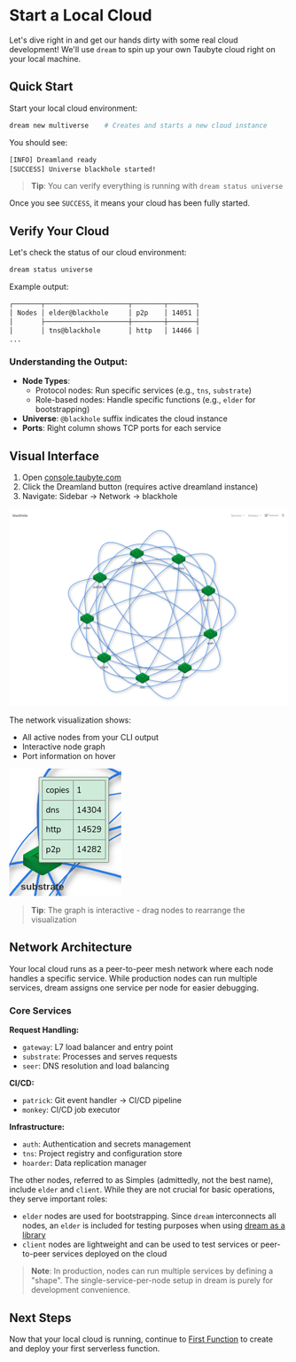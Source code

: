 # Start a Local Cloud

Let's dive right in and get our hands dirty with some real cloud development! We'll use `dream` to spin up your own Taubyte cloud right on your local machine.

## Quick Start

Start your local cloud environment:

```sh
dream new multiverse    # Creates and starts a new cloud instance
```

You should see:

```sh
[INFO] Dreamland ready
[SUCCESS] Universe blackhole started!
```

> **Tip**: You can verify everything is running with `dream status universe`

Once you see `SUCCESS`, it means your cloud has been fully started.

## Verify Your Cloud

Let's check the status of our cloud environment:

```sh
dream status universe
```

Example output:

```
┌───────┬─────────────────────┬────────┬───────┐
│ Nodes │ elder@blackhole     │ p2p    │ 14051 │
│       ├─────────────────────┼────────┼───────┤
│       │ tns@blackhole       │ http   │ 14466 │
...
```

### Understanding the Output:

- **Node Types**:
  - Protocol nodes: Run specific services (e.g., `tns`, `substrate`)
  - Role-based nodes: Handle specific functions (e.g., `elder` for bootstrapping)
- **Universe**: `@blackhole` suffix indicates the cloud instance
- **Ports**: Right column shows TCP ports for each service

## Visual Interface

1. Open [console.taubyte.com](https://console.taubyte.com)
2. Click the Dreamland button (requires active dreamland instance)
3. Navigate: Sidebar → Network → blackhole

![](../images/webconsole-dreamland-universe.png)

The network visualization shows:

- All active nodes from your CLI output
- Interactive node graph
- Port information on hover

![](../images/webconsole-dreamland-hover-node.png)

> **Tip**: The graph is interactive - drag nodes to rearrange the visualization

## Network Architecture

Your local cloud runs as a peer-to-peer mesh network where each node handles a specific service. While production nodes can run multiple services, dream assigns one service per node for easier debugging.

### Core Services

**Request Handling:**

- `gateway`: L7 load balancer and entry point
- `substrate`: Processes and serves requests
- `seer`: DNS resolution and load balancing

**CI/CD:**

- `patrick`: Git event handler → CI/CD pipeline
- `monkey`: CI/CD job executor

**Infrastructure:**

- `auth`: Authentication and secrets management
- `tns`: Project registry and configuration store
- `hoarder`: Data replication manager

The other nodes, referred to as Simples (admittedly, not the best name), include `elder` and `client`. While they are not crucial for basic operations, they serve important roles:

- `elder` nodes are used for bootstrapping. Since `dream` interconnects all nodes, an `elder` is included for testing purposes when using [dream as a library](https://github.com/taubyte/tau/tree/main/dream)
- `client` nodes are lightweight and can be used to test services or peer-to-peer services deployed on the cloud

> **Note**: In production, nodes can run multiple services by defining a "shape". The single-service-per-node setup in dream is purely for development convenience.

## Next Steps

Now that your local cloud is running, continue to [First Function](first-function.md) to create and deploy your first serverless function.
